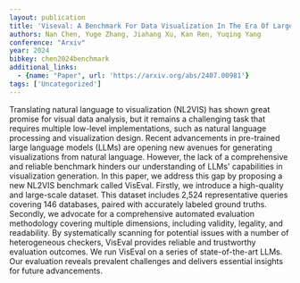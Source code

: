 ```yaml
---
layout: publication
title: 'Viseval: A Benchmark For Data Visualization In The Era Of Large Language Models'
authors: Nan Chen, Yuge Zhang, Jiahang Xu, Kan Ren, Yuqing Yang
conference: "Arxiv"
year: 2024
bibkey: chen2024benchmark
additional_links:
  - {name: "Paper", url: 'https://arxiv.org/abs/2407.00981'}
tags: ['Uncategorized']
---
```

Translating natural language to visualization (NL2VIS) has shown great
promise for visual data analysis, but it remains a challenging task that
requires multiple low-level implementations, such as natural language
processing and visualization design. Recent advancements in pre-trained large
language models (LLMs) are opening new avenues for generating visualizations
from natural language. However, the lack of a comprehensive and reliable
benchmark hinders our understanding of LLMs' capabilities in visualization
generation. In this paper, we address this gap by proposing a new NL2VIS
benchmark called VisEval. Firstly, we introduce a high-quality and large-scale
dataset. This dataset includes 2,524 representative queries covering 146
databases, paired with accurately labeled ground truths. Secondly, we advocate
for a comprehensive automated evaluation methodology covering multiple
dimensions, including validity, legality, and readability. By systematically
scanning for potential issues with a number of heterogeneous checkers, VisEval
provides reliable and trustworthy evaluation outcomes. We run VisEval on a
series of state-of-the-art LLMs. Our evaluation reveals prevalent challenges
and delivers essential insights for future advancements.

